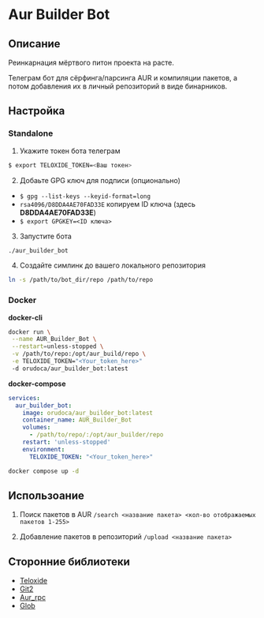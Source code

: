 # Aur Builder Bot

## Описание

Реинкарнация мёртвого питон проекта на расте.

Телеграм бот для сёрфинга/парсинга AUR и компиляции пакетов, а потом добавления их в личный репозиторий в виде бинарников.


## Настройка

### Standalone

1. Укажите токен бота телеграм
```bash
$ export TELOXIDE_TOKEN=<Ваш токен>
```
2. Добаьте GPG ключ для подписи (опционально)
  - ```$ gpg --list-keys --keyid-format=long```
  - ```rsa4096/D8DDA4AE70FAD33E``` копируем ID ключа (здесь **D8DDA4AE70FAD33E**)
  - ```$ export GPGKEY=<ID ключа>```
3. Запустите бота
```bash
./aur_builder_bot
```
4. Создайте симлинк до вашего локального репозитория
```bash
ln -s /path/to/bot_dir/repo /path/to/repo
```

### Docker

**docker-cli**
```bash
docker run \
 --name AUR_Builder_Bot \
 --restart=unless-stopped \
 -v /path/to/repo:/opt/aur_build/repo \
 -e TELOXIDE_TOKEN="<Your_token_here>"
 -d orudoca/aur_builder_bot:latest
```

**docker-compose**
```yml
services:
  aur_builder_bot:
    image: orudoca/aur_builder_bot:latest
    container_name: AUR_Builder_Bot
    volumes:
      - /path/to/repo/:/opt/aur_builder/repo
    restart: 'unless-stopped'
    environment:
      TELOXIDE_TOKEN: "<Your_token_here>"
```
```bash
docker compose up -d
```

## Использоание

1. Поиск пакетов в AUR
`/search <название пакета> <кол-во отображаемых пакетов 1-255>`

2. Добавление пакетов в репозиторий
`/upload <название пакета>`


## Сторонние библиотеки

- [Teloxide](https://crates.io/crates/teloxide)
- [Git2](https://crates.io/crates/git2)
- [Aur_rpc](https://crates.io/crates/aur-rpc)
- [Glob](https://crates.io/crates/glob)
